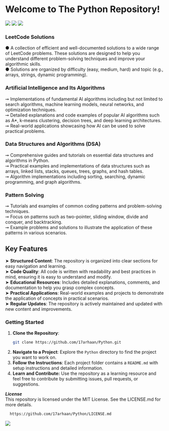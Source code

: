 <h1>
  Welcome to The Python Repository!
</h1>
<img src="https://user-images.githubusercontent.com/73097560/115834477-dbab4500-a447-11eb-908a-139a6edaec5c.gif">

<img src="https://media.licdn.com/dms/image/D4D12AQFdPSdsKIbf3Q/article-cover_image-shrink_720_1280/0/1693213036554?e=2147483647&v=beta&t=ttfAs1qRT8yukeU3V4xj7G5wLyVmb6Qfpye1qYmpbmM">

<img src="https://user-images.githubusercontent.com/73097560/115834477-dbab4500-a447-11eb-908a-139a6edaec5c.gif">
<h3>LeetCode Solutions</h3> 

●  A collection of efficient and well-documented solutions to a wide range of LeetCode problems. These solutions are designed to help you understand different problem-solving techniques and improve your algorithmic skills.
<br/>
●  Solutions are organized by difficulty (easy, medium, hard) and topic (e.g., arrays, strings, dynamic programming).
<br/>
<h3>Artificial Intelligence and Its Algorithms</h3>

➙  Implementations of fundamental AI algorithms including but not limited to search algorithms, machine learning models, neural networks, and optimization techniques.
<br/>
➙  Detailed explanations and code examples of popular AI algorithms such as A*, k-means clustering, decision trees, and deep learning architectures.
<br/>
➙  Real-world applications showcasing how AI can be used to solve practical problems.
<br/>
<h3>Data Structures and Algorithms (DSA)</h3>

➙  Comprehensive guides and tutorials on essential data structures and algorithms in Python.
<br/>
➙  Practical examples and implementations of data structures such as arrays, linked lists, stacks, queues, trees, graphs, and hash tables.
<br/>
➙  Algorithm implementations including sorting, searching, dynamic programming, and graph algorithms.
<br/>
<h3>Pattern Solving</h3>

➙  Tutorials and examples of common coding patterns and problem-solving techniques.
<br/>
➙  Focus on patterns such as two-pointer, sliding window, divide and conquer, and backtracking.
<br/>
➙  Example problems and solutions to illustrate the application of these patterns in various scenarios.
<br/>
<h2>Key Features</h2>

➤  **Structured Content**: The repository is organized into clear sections for easy navigation and learning.
<br/>
➤  **Code Quality**: All code is written with readability and best practices in mind, ensuring it is easy to understand and modify.
<br/>
➤  **Educational Resources**: Includes detailed explanations, comments, and documentation to help you grasp complex concepts.
<br/>
➤  **Practical Applications**: Real-world examples and projects to demonstrate the application of concepts in practical scenarios.
<br/>
➤  **Regular Updates**: The repository is actively maintained and updated with new content and improvements.
<br/>

### Getting Started

1. **Clone the Repository**: 
    ```bash
    git clone https://github.com/17arhaan/Python.git
    ```
2. **Navigate to a Project**: Explore the `Python` directory to find the project you want to work on.
3. **Follow the Instructions**: Each project folder contains a `README.md` with setup instructions and detailed information.
4. **Learn and Contribute:** Use the repository as a learning resource and feel free to contribute by submitting issues, pull requests, or suggestions.

***License***
<br/>
This repository is licensed under the MIT License. See the LICENSE.md for more details.
   
  ```bash
    https://github.com/17arhaan/Python/LICENSE.md
   ```

<a href="https://github.com/17arhaan" target="_blank"><img src="https://img.shields.io/badge/GitHub-100000?style=for-the-badge&logo=github&logoColor=white" target="_blank"></a>
